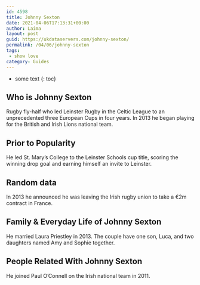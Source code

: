 ```yaml
---
id: 4598
title: Johnny Sexton
date: 2021-04-06T17:13:31+00:00
author: Laima
layout: post
guid: https://ukdataservers.com/johnny-sexton/
permalink: /04/06/johnny-sexton
tags:
 - show love
category: Guides
---
```


* some text
{: toc}


## Who is Johnny Sexton
                  
                  
                  
Rugby fly-half who led Leinster Rugby in the Celtic League to an unprecedented three European Cups in four years. In 2013 he began playing for the British and Irish Lions national team. 
                  
              
            
              
            
                
                
                
## Prior to Popularity
                  
                  
                  
He led St. Mary&#8217;s College to the Leinster Schools cup title, scoring the winning drop goal and earning himself an invite to Leinster.
                  
              
            
              
            
                
                
                
## Random data
                  
                  
                  
In 2013 he announced he was leaving the Irish rugby union to take a €2m contract in France.
                  
              
            
              
            
                
                
                
## Family & Everyday Life of Johnny Sexton
                  
                  
                  
He married Laura Priestley in 2013. The couple have one son, Luca, and two daughters named Amy and Sophie together.
                  
              
            
              
            
                
                
                
## People Related With Johnny Sexton
                  
                  
                  
He joined Paul O&#8217;Connell on the Irish national team in 2011.
                  
              
            
              
            
                
              
            
              
              
            
            
              
            
          
          
          